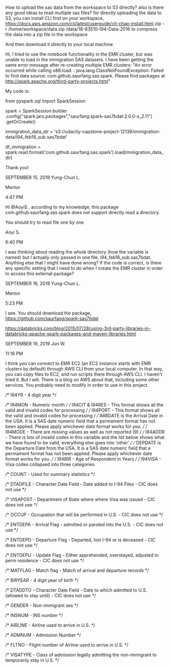 How to upload the sas data from the workspace to S3 directly? also is there any good ideas to read multiple sas files?
for directly uploading the data to S3, you can install CLI first on your workspace, https://docs.aws.amazon.com/cli/latest/userguide/cli-chap-install.html
zip -r /home/workspace/data.zip /data/18-83510-I94-Data-2016 to compress the data into a zip file in the workspace

And then download it directly to your local machine

Hi, I tried to use the notebook functionality in the EMR cluster, but was unable to load in the immigration SAS datasets. I have been getting the same error message after re-creating multiple EMR clusters: "An error occurred while calling o86.load. : java.lang.ClassNotFoundException: Failed to find data source: com.github.saurfang.sas.spark. Please find packages at http://spark.apache.org/third-party-projects.html"

My code is:

from pyspark.sql import SparkSession

spark = SparkSession.builder
.config("spark.jars.packages","saurfang:spark-sas7bdat:2.0.0-s_2.11")
.getOrCreate()

immigration_data_dir = 's3://udacity-capstone-project-12138/immigration-data/i94_feb16_sub.sas7bdat'

df_immigration = spark.read.format('com.github.saurfang.sas.spark').load(immigration_data_dir)

Thank you!

SEPTEMBER 15, 2019
Yung-Chun L.

Mentor

4:47 PM

Hi @AoyiS , according to my knowledge, this package com.github.saurfang.sas.spark does not support directly read a directory.

You should try to read file one by one

Aoyi S.

6:40 PM

I was thinking about reading the whole directory (how the variable is named) but I actually only passed in one file, i94_feb16_sub.sas7bdat. Anything else that I might have done wrong? If the code is correct, is there any specific setting that I need to do when I create the EMR cluster in order to access this external package?

SEPTEMBER 16, 2019
Yung-Chun L.

Mentor

5:23 PM

I see. You should download the package, https://github.com/saurfang/spark-sas7bdat

https://databricks.com/blog/2015/07/28/using-3rd-party-libraries-in-databricks-apache-spark-packages-and-maven-libraries.html

SEPTEMBER 19, 2019
Jun W.

11:16 PM

I think you can connect to EMR EC2 (an EC2 instance starts with EMR clusters by default) through AWS CLI from your local computer. In that way, you can copy files to EC2, and run scripts there through AWS CLI. I haven't tried it. But I will. There is a blog on AWS about that, including some other services. You probably need to modify in order to use in this project.

/* I94YR - 4 digit year */

/* I94MON - Numeric month */
/* I94CIT & I94RES - This format shows all the valid and invalid codes for processing */
/* I94PORT - This format shows all the valid and invalid codes for processing */
/* ARRDATE is the Arrival Date in the USA. It is a SAS date numeric field that a 
   permament format has not been applied.  Please apply whichever date format 
   works for you. */
/* I94MODE - There are missing values as well as not reported (9) */
/* I94ADDR - There is lots of invalid codes in this variable and the list below 
   shows what we have found to be valid, everything else goes into 'other' */
/* DEPDATE is the Departure Date from the USA. It is a SAS date numeric field that 
   a permament format has not been applied.  Please apply whichever date format 
   works for you. */
/* I94BIR - Age of Respondent in Years */
/* I94VISA - Visa codes collapsed into three categories

/* COUNT - Used for summary statistics */


/* DTADFILE - Character Date Field - Date added to I-94 Files - CIC does not use */


/* VISAPOST - Department of State where where Visa was issued - CIC does not use */


/* OCCUP - Occupation that will be performed in U.S. - CIC does not use */


/* ENTDEPA - Arrival Flag - admitted or paroled into the U.S. - CIC does not use */


/* ENTDEPD - Departure Flag - Departed, lost I-94 or is deceased - CIC does not use */


/* ENTDEPU - Update Flag - Either apprehended, overstayed, adjusted to perm residence - CIC does not use */


/* MATFLAG - Match flag - Match of arrival and departure records */


/* BIRYEAR - 4 digit year of birth */


/* DTADDTO - Character Date Field - Date to which admitted to U.S. (allowed to stay until) - CIC does not use */


/* GENDER - Non-immigrant sex */


/* INSNUM - INS number */


/* AIRLINE - Airline used to arrive in U.S. */


/* ADMNUM - Admission Number */


/* FLTNO - Flight number of Airline used to arrive in U.S. */


/* VISATYPE - Class of admission legally admitting the non-immigrant to temporarily stay in U.S. */